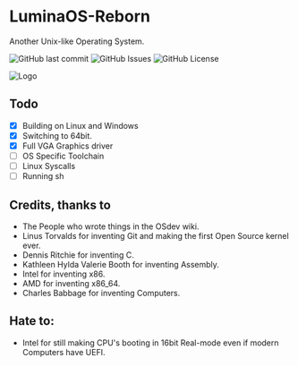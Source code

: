 
# LuminaOS-Reborn
Another Unix-like Operating System.

![GitHub last commit](https://img.shields.io/github/last-commit/Epiczhul/LuminaOS-Reborn?style=for-the-badge&logo=git)
![GitHub Issues ](https://img.shields.io/github/issues/Epiczhul/LuminaOS-Reborn?style=for-the-badge&logo=github)
![GitHub License](https://img.shields.io/github/license/Epiczhul/LuminaOS-Reborn?style=for-the-badge&logo=bsd)

![Logo](https://github.com/Epiczhul/LuminaOS-Reborn/blob/main/images/icon-500x500.png?raw=true)


## Todo
- [X]  Building on Linux and Windows
- [X]  Switching to 64bit.
- [X]  Full VGA Graphics driver
- [ ]  OS Specific Toolchain
- [ ]  Linux Syscalls
- [ ]  Running sh

## Credits, thanks to
- The People who wrote things in the OSdev wiki.
- Linus Torvalds for inventing Git and making the first Open Source kernel ever.
- Dennis Ritchie for inventing C.
- Kathleen Hylda Valerie Booth for inventing Assembly.
- Intel for inventing x86.
- AMD for inventing x86_64.
- Charles Babbage for inventing Computers.

## Hate to:
- Intel for still making CPU's booting in 16bit Real-mode even if modern Computers have UEFI.
